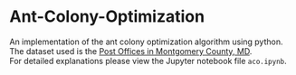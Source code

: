 # Ant-Colony-Optimization
An implementation of the ant colony optimization algorithm using python. The dataset used is the [Post Offices in Montgomery County, MD](https://catalog.data.gov/dataset/post-offices-2aec7/resource/09f8f523-e2e7-41c4-81b5-40b5c387fead).  
For detailed explanations please view the Jupyter notebook file `aco.ipynb`.